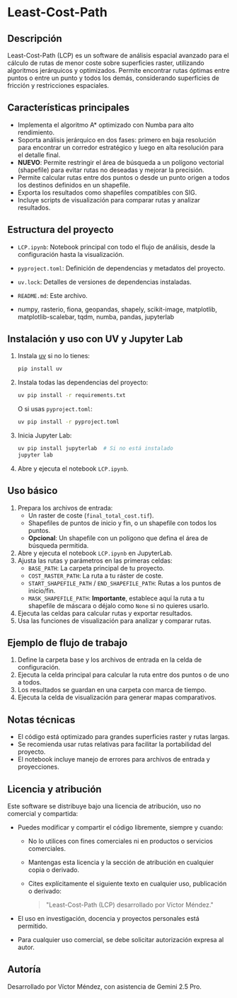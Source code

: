 
# Least-Cost-Path

## Descripción
Least-Cost-Path (LCP) es un software de análisis espacial avanzado para el cálculo de rutas de menor coste sobre superficies raster, utilizando algoritmos jerárquicos y optimizados. Permite encontrar rutas óptimas entre puntos o entre un punto y todos los demás, considerando superficies de fricción y restricciones espaciales.

## Características principales
- Implementa el algoritmo A* optimizado con Numba para alto rendimiento.
- Soporta análisis jerárquico en dos fases: primero en baja resolución para encontrar un corredor estratégico y luego en alta resolución para el detalle final.
- **NUEVO**: Permite restringir el área de búsqueda a un polígono vectorial (shapefile) para evitar rutas no deseadas y mejorar la precisión.
- Permite calcular rutas entre dos puntos o desde un punto origen a todos los destinos definidos en un shapefile.
- Exporta los resultados como shapefiles compatibles con SIG.
- Incluye scripts de visualización para comparar rutas y analizar resultados.

## Estructura del proyecto
- `LCP.ipynb`: Notebook principal con todo el flujo de análisis, desde la configuración hasta la visualización.
- `pyproject.toml`: Definición de dependencias y metadatos del proyecto.
- `uv.lock`: Detalles de versiones de dependencias instaladas.
- `README.md`: Este archivo.


- numpy, rasterio, fiona, geopandas, shapely, scikit-image, matplotlib, matplotlib-scalebar, tqdm, numba, pandas, jupyterlab

## Instalación y uso con UV y Jupyter Lab

1. Instala [uv](https://github.com/astral-sh/uv) si no lo tienes:
   
	```sh
	pip install uv
	```

2. Instala todas las dependencias del proyecto:
   
	```sh
	uv pip install -r requirements.txt
	```
	O si usas `pyproject.toml`:
	```sh
	uv pip install -r pyproject.toml
	```

3. Inicia Jupyter Lab:
   
	```sh
	uv pip install jupyterlab  # Si no está instalado
	jupyter lab
	```

4. Abre y ejecuta el notebook `LCP.ipynb`.

## Uso básico
1. Prepara los archivos de entrada:
	- Un raster de coste (`final_total_cost.tif`).
	- Shapefiles de puntos de inicio y fin, o un shapefile con todos los puntos.
	- **Opcional**: Un shapefile con un polígono que defina el área de búsqueda permitida.
2. Abre y ejecuta el notebook `LCP.ipynb` en JupyterLab.
3. Ajusta las rutas y parámetros en las primeras celdas:
    - `BASE_PATH`: La carpeta principal de tu proyecto.
    - `COST_RASTER_PATH`: La ruta a tu ráster de coste.
    - `START_SHAPEFILE_PATH` / `END_SHAPEFILE_PATH`: Rutas a los puntos de inicio/fin.
    - `MASK_SHAPEFILE_PATH`: **Importante**, establece aquí la ruta a tu shapefile de máscara o déjalo como `None` si no quieres usarlo.
4. Ejecuta las celdas para calcular rutas y exportar resultados.
5. Usa las funciones de visualización para analizar y comparar rutas.

## Ejemplo de flujo de trabajo
1. Define la carpeta base y los archivos de entrada en la celda de configuración.
2. Ejecuta la celda principal para calcular la ruta entre dos puntos o de uno a todos.
3. Los resultados se guardan en una carpeta con marca de tiempo.
4. Ejecuta la celda de visualización para generar mapas comparativos.

## Notas técnicas
- El código está optimizado para grandes superficies raster y rutas largas.
- Se recomienda usar rutas relativas para facilitar la portabilidad del proyecto.
- El notebook incluye manejo de errores para archivos de entrada y proyecciones.


## Licencia y atribución
Este software se distribuye bajo una licencia de atribución, uso no comercial y compartida:

- Puedes modificar y compartir el código libremente, siempre y cuando:
	- No lo utilices con fines comerciales ni en productos o servicios comerciales.
	- Mantengas esta licencia y la sección de atribución en cualquier copia o derivado.
	- Cites explícitamente el siguiente texto en cualquier uso, publicación o derivado:

		> "Least-Cost-Path (LCP) desarrollado por Víctor Méndez."

- El uso en investigación, docencia y proyectos personales está permitido.
- Para cualquier uso comercial, se debe solicitar autorización expresa al autor.

## Autoría
Desarrollado por Víctor Méndez, con asistencia de Gemini 2.5 Pro.
